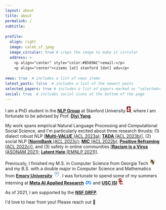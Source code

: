 ```yaml
---
layout: about
title: about
permalink: /
subtitle:

profile:
  align: right
  image: caleb_sf.jpeg
  image_circular: true # crops the image to make it circular
  address: >
    <p align="center" style="color:#B509AC">email:</p>
    <p align="center">cziems [at] stanford [dot] edu</p> 

news: true  # includes a list of news items
latest_posts: false  # includes a list of the newest posts
selected_papers: true # includes a list of papers marked as "selected={true}"
social: true  # includes social icons at the bottom of the page
---
```


I am a PhD student in the [**NLP Group**](https://nlp.stanford.edu/) at Stanford University <img src="assets/img/stanford.png" alt="stanford" height="20px"/>, where I am fortunate to be advised by Prof. [**Diyi Yang**](https://www.cc.gatech.edu/~dyang888/index.html). 

My work spans empirical Natural Language Processing and Computational Social Science, and I'm particularly excited about three research thrusts: (1) dialect robust NLP [[**Multi-VALUE** (ACL 2023a)](http://value-nlp.org/); [**TADA** (ACL 2023b)](https://arxiv.org/abs/2305.16651)\], (2) social NLP [[**NormBank** (ACL 2023c)](https://arxiv.org/abs/2305.17008); [**MIC** (ACL 2022b)](http://arxiv.org/abs/2204.03021); [**Positive Reframing** (ACL 2022c)](http://arxiv.org/abs/2204.02952)\], and (3) safety in online communities [[**Racism is a Virus** (ASONAM 2021)](https://arxiv.org/pdf/2005.12423.pdf); [**Latent Hate** (EMNLP 2021)](https://arxiv.org/abs/2109.05322)\].

Previously, I finished my M.S. in Computer Science from Georgia Tech <img src="assets/img/gt.png" alt="gt" height="20px"/> and my B.S. with a double major in Computer Science and Mathematics from [**Emory University**](https://www.emory.edu/home/index.html) <img src="assets/img/emory.png" alt="emory" height="20px"/>. I was fortunate to spend some of my summers interning at [**Meta AI Applied Research**](https://ai.facebook.com/research/#notable-papers) <img src="assets/img/meta.png" alt="meta" height="12px"/> and [**USC ISI**](https://www.isi.edu/) <img src="assets/img/usc.png" alt="usc" height="20px"/>.

As of 2021, I am supported by the [**NSF GRFP**](https://www.nsfgrfp.org/).

I'd love to hear from you! Please reach out :handshake: